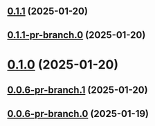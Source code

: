 ## [0.1.1](https://github.com/latha-414/AWS-CICD-web-app/compare/v0.1.1-pr-branch.0...v0.1.1) (2025-01-20)



## [0.1.1-pr-branch.0](https://github.com/latha-414/AWS-CICD-web-app/compare/v0.1.0...v0.1.1-pr-branch.0) (2025-01-20)



# [0.1.0](https://github.com/latha-414/AWS-CICD-web-app/compare/v0.0.6-pr-branch.1...v0.1.0) (2025-01-20)



## [0.0.6-pr-branch.1](https://github.com/latha-414/AWS-CICD-web-app/compare/v0.0.6-pr-branch.0...v0.0.6-pr-branch.1) (2025-01-20)



## [0.0.6-pr-branch.0](https://github.com/latha-414/AWS-CICD-web-app/compare/v0.0.4-pr-branch.1...v0.0.6-pr-branch.0) (2025-01-19)



